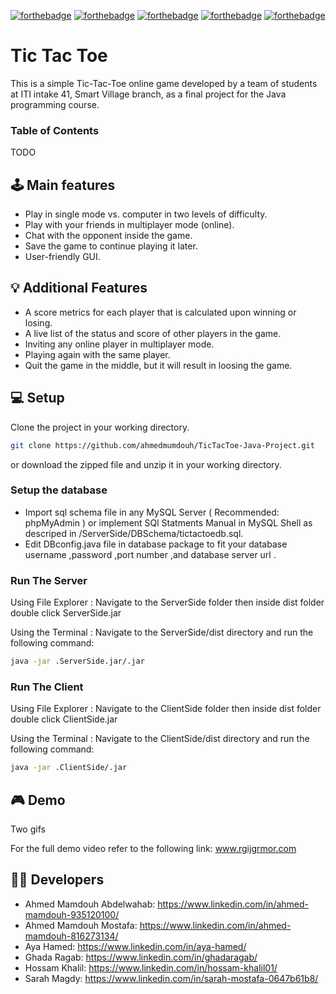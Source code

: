 [![forthebadge](https://forthebadge.com/images/badges/made-with-java.svg)](https://forthebadge.com)
[![forthebadge](https://forthebadge.com/images/badges/uses-brains.svg)](https://forthebadge.com)
[![forthebadge](https://forthebadge.com/images/badges/powered-by-coffee.svg)](https://forthebadge.com)
[![forthebadge](https://forthebadge.com/images/badges/powered-by-black-magic.svg)](https://forthebadge.com)
[![forthebadge](https://forthebadge.com/images/badges/makes-people-smile.svg)](https://forthebadge.com)
# **Tic Tac Toe**

This is a simple Tic-Tac-Toe online game developed by a team of students at ITI intake 41, 
Smart Village branch, as a final project for the Java programming course.

### Table of Contents

TODO

## 🕹️ Main features

- Play in single mode vs. computer in two levels of difficulty.
- Play with your friends in multiplayer mode (online).
- Chat with the opponent inside the game.
- Save the game to continue playing it later.
- User-friendly GUI.

## 💡 Additional Features

- A score metrics for each player that is calculated upon winning or losing.
- A live list of the status and score of other players in the game.
- Inviting any online player in multiplayer mode.
- Playing again with the same player.
- Quit the game in the middle, but it will result in loosing the game.

## 💻 Setup 

Clone the project in your working directory.

```bash
git clone https://github.com/ahmedmumdouh/TicTacToe-Java-Project.git
```

or download the zipped file and unzip it in your working directory.

### Setup the database

- Import sql schema file in any MySQL Server ( Recommended: phpMyAdmin ) or implement SQl Statments Manual in MySQL Shell as descriped in /ServerSide/DBSchema/tictactoedb.sql.
- Edit DBconfig.java file in database package to fit your database username ,password ,port number ,and database server url .

### Run The Server

Using File Explorer : Navigate to the ServerSide folder then inside dist folder double click ServerSide.jar

Using the Terminal : Navigate to the ServerSide/dist directory and run the following command:

```bash
java -jar .ServerSide.jar/.jar
```

### Run The Client

Using File Explorer : Navigate to the ClientSide folder then inside dist folder double click ClientSide.jar

Using the Terminal : Navigate to the ClientSide/dist directory and run the following command:

```bash
java -jar .ClientSide/.jar
```



## 🎮 Demo 

Two gifs 



For the full demo video refer to the following link: www.rgijgrmor.com



## 👨‍💻 Developers

- Ahmed Mamdouh Abdelwahab: https://www.linkedin.com/in/ahmed-mamdouh-935120100/
- Ahmed Mamdouh Mostafa: https://www.linkedin.com/in/ahmed-mamdouh-816273134/
- Aya Hamed: https://www.linkedin.com/in/aya-hamed/
- Ghada Ragab:	https://www.linkedin.com/in/ghadaragab/
- Hossam Khalil:	https://www.linkedin.com/in/hossam-khalil01/
- Sarah Magdy:	https://www.linkedin.com/in/sarah-mostafa-0647b61b8/
